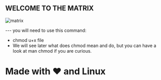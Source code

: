 
## WELCOME TO THE MATRIX 

![matrix](https://user-images.githubusercontent.com/96126445/153769595-ce13a83d-b1de-47b1-83b0-336c3a4d3c6d.gif)





 --- you will need to use this command:
 - chmod u+x file
 - We will see later what does chmod mean and do, but you can have a look at man chmod if you are curious.

# Made with :heart: and Linux
